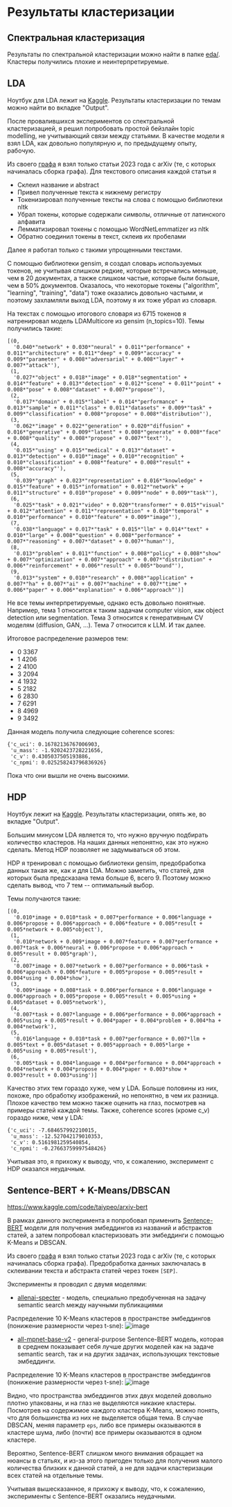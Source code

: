 # Результаты кластеризации

## Спектральная кластеризация
Результаты по спектральной кластеризации можно найти в папке [eda/](https://github.com/taiypeo/mlds-project/tree/main/eda).
Кластеры получились плохие и неинтерпретируемые.

## LDA
Ноутбук для LDA лежит на [Kaggle](https://www.kaggle.com/code/taiypeo/arxiv-lda/notebook). Результаты кластеризации по темам
можно найти во вкладке "Output".

После провалившихся экспериментов со спектральной кластеризацией, я решил попробовать простой бейзлайн topic modelling, не учитывающий
связи между статьями. В качестве модели я взял LDA, как довольно популярную и, по предыдущему опыту, рабочую.

Из своего [графа](https://github.com/taiypeo/mlds-project/tree/main/data) я взял только статьи 2023 года с arXiv (те, с которых начиналась сборка графа).
Для текстового описания каждой статьи я
- Склеил название и abstract
- Привел полученные текста к нижнему регистру
- Токенизировал полученные тексты на слова с помощью библиотеки nltk
- Убрал токены, которые содержали символы, отличные от латинского алфавита
- Лемматизировал токены с помощью WordNetLemmatizer из nltk
- Обратно соединил токены в текст, склеив их пробелами

Далее я работал только с такими упрощенными текстами.

С помощью библиотеки gensim, я создал словарь используемых токенов, не учитывая слишком редкие, которые встречались меньше, чем в 20 документах,
а также слишком частые, которые были больше, чем в 50% документов. Оказалось, что некоторые токены ("algorithm", "learning", "training", "data")
тоже оказались довольно частыми, и поэтому захламляли выход LDA, поэтому я их тоже убрал из словаря.

На текстах с помощью итогового словаря из 6715 токенов я натренировал модель LDAMulticore из gensim (n_topics=10). Темы получились такие:
```
[(0,
  '0.040*"network" + 0.030*"neural" + 0.011*"performance" + 0.011*"architecture" + 0.011*"deep" + 0.009*"accuracy" + 0.009*"parameter" + 0.008*"adversarial" + 0.008*"layer" + 0.007*"attack"'),
 (1,
  '0.027*"object" + 0.018*"image" + 0.018*"segmentation" + 0.014*"feature" + 0.013*"detection" + 0.012*"scene" + 0.011*"point" + 0.008*"pose" + 0.008*"dataset" + 0.007*"propose"'),
 (2,
  '0.017*"domain" + 0.015*"label" + 0.014*"performance" + 0.013*"sample" + 0.011*"class" + 0.011*"datasets" + 0.009*"task" + 0.009*"classification" + 0.008*"propose" + 0.008*"distribution"'),
 (3,
  '0.062*"image" + 0.022*"generation" + 0.020*"diffusion" + 0.016*"generative" + 0.009*"latent" + 0.008*"generate" + 0.008*"face" + 0.008*"quality" + 0.008*"propose" + 0.007*"text"'),
 (4,
  '0.015*"using" + 0.015*"medical" + 0.013*"dataset" + 0.013*"detection" + 0.010*"image" + 0.010*"recognition" + 0.010*"classification" + 0.008*"feature" + 0.008*"result" + 0.008*"accuracy"'),
 (5,
  '0.039*"graph" + 0.023*"representation" + 0.016*"knowledge" + 0.015*"feature" + 0.015*"information" + 0.012*"network" + 0.011*"structure" + 0.010*"propose" + 0.009*"node" + 0.009*"task"'),
 (6,
  '0.025*"task" + 0.021*"video" + 0.020*"transformer" + 0.015*"visual" + 0.012*"attention" + 0.011*"representation" + 0.010*"temporal" + 0.010*"performance" + 0.010*"feature" + 0.009*"image"'),
 (7,
  '0.038*"language" + 0.017*"task" + 0.015*"llm" + 0.014*"text" + 0.010*"large" + 0.008*"question" + 0.008*"performance" + 0.007*"reasoning" + 0.007*"dataset" + 0.007*"human"'),
 (8,
  '0.013*"problem" + 0.011*"function" + 0.008*"policy" + 0.008*"show" + 0.007*"optimization" + 0.007*"approach" + 0.007*"distribution" + 0.006*"reinforcement" + 0.006*"result" + 0.005*"bound"'),
 (9,
  '0.013*"system" + 0.010*"research" + 0.008*"application" + 0.007*"ha" + 0.007*"ai" + 0.007*"machine" + 0.007*"time" + 0.006*"paper" + 0.006*"explanation" + 0.006*"approach"')]
```

Не все темы интерпретируемые, однако есть довольно понятные. Например, тема 1 относится к таким задачам computer vision, как object detection или segmentation. Тема 3 относится к генеративным CV моделям (diffusion, GAN, ...).
Тема 7 относится к LLM. И так далее.

Итоговое распределение размеров тем:
- 0    3367
- 1    4206
- 2    4100
- 3    2094
- 4    1932
- 5    2182
- 6    2830
- 7    6291
- 8    4969
- 9    3492

Данная модель получила следующие coherence scores:
```
{'c_uci': 0.16782136767006903,
 'u_mass': -1.9202423728221656,
 'c_v': 0.4305037505193886,
 'c_npmi': 0.025258243796836926}
```

Пока что они вышли не очень высокими.

## HDP
Ноутбук лежит на [Kaggle](https://www.kaggle.com/code/taiypeo/arxiv-hdp). Результаты кластеризации, опять же, во вкладке "Output".

Большим минусом LDA является то, что нужно вручную подбирать количество кластеров. На наших данных непонятно, как это нужно сделать. Метод HDP позволяет не задумываться об этом.

HDP я тренировал с помощью библиотеки gensim, предобработка данных такая же, как и для LDA. Можно заметить, что статей, для которых была предсказана тема больше 6, всего 9. Поэтому
можно сделать вывод, что 7 тем -- оптимальный выбор.

Темы получаются такие:
```
[(0,
  '0.010*image + 0.010*task + 0.007*performance + 0.006*language + 0.006*propose + 0.006*approach + 0.006*feature + 0.005*result + 0.005*network + 0.005*object'),
 (1,
  '0.010*network + 0.009*image + 0.007*feature + 0.007*performance + 0.007*task + 0.006*neural + 0.006*propose + 0.006*approach + 0.005*result + 0.005*graph'),
 (2,
  '0.007*image + 0.007*network + 0.007*performance + 0.006*task + 0.006*approach + 0.006*feature + 0.005*propose + 0.005*result + 0.004*using + 0.004*show'),
 (3,
  '0.009*image + 0.008*task + 0.006*performance + 0.006*language + 0.006*approach + 0.005*propose + 0.005*result + 0.005*using + 0.005*dataset + 0.005*network'),
 (4,
  '0.007*task + 0.007*language + 0.006*performance + 0.006*approach + 0.005*using + 0.005*result + 0.004*paper + 0.004*problem + 0.004*ha + 0.004*network'),
 (5,
  '0.016*language + 0.010*task + 0.007*performance + 0.007*llm + 0.005*text + 0.005*dataset + 0.005*approach + 0.005*large + 0.005*using + 0.005*result'),
 (6,
  '0.005*task + 0.004*language + 0.004*performance + 0.004*approach + 0.004*network + 0.004*propose + 0.004*paper + 0.003*show + 0.003*result + 0.003*using')]
```

Качество этих тем гораздо хуже, чем у LDA. Больше половины из них, похоже, про обработку изображений, но непонятно, в чем их разница. Плохое качество тем можно также оценить на глаз,
посмотрев на примеры статей каждой темы. Также, coherence scores (кроме c_v) гораздо ниже, чем у LDA:
```
{'c_uci': -7.684657992210015,
 'u_mass': -12.527042179010353,
 'c_v': 0.5161981259540854,
 'c_npmi': -0.27663759997548426}
```

Учитывая это, я прихожу к выводу, что, к сожалению, эксперимент с HDP оказался неудачным.

## Sentence-BERT + K-Means/DBSCAN

https://www.kaggle.com/code/taiypeo/arxiv-bert

В рамках данного эксперимента я попробовал применить [Sentence-BERT](https://www.sbert.net/) модели для получения эмбеддингов из названий и абстрактов статей, а затем попробовал кластеризовать эти эмбеддинги с помощью K-Means и DBSCAN.

Из своего [графа](https://github.com/taiypeo/mlds-project/tree/main/data) я взял только статьи 2023 года с arXiv (те, с которых начиналась сборка графа). Предобработка данных заключалась в склеивании текста и абстракта статей через токен `[SEP]`.

Эксперименты я проводил с двумя моделями:
- [allenai-specter](https://www.sbert.net/docs/pretrained_models.html#scientific-publications) - модель, специально предобученная на задачу semantic search между научными публикациями

Распределение 10 K-Means кластеров в пространстве эмбеддингов (понижение размерности через t-sne):
![image](https://github.com/taiypeo/mlds-project/assets/4065977/b8381c85-9d88-414f-bc7e-e0dbd961c1ee)

- [all-mpnet-base-v2](https://www.sbert.net/docs/pretrained_models.html#model-overview) - general-purpose Sentence-BERT модель, которая в среднем показывает себя лучше других моделей как на задаче semantic search, так и на других задачах, использующих текстовые эмбеддинги.

Распределение 10 K-Means кластеров в пространстве эмбеддингов (понижение размерности через t-sne):
![image](https://github.com/taiypeo/mlds-project/assets/4065977/580755e1-4a28-4406-a8b0-853676fd31b8)

Видно, что пространства эмбеддингов этих двух моделей довольно плотно упакованы, и на глаз не выделяются никакие кластеры. Посмотрев на содержимое каждого кластера K-Means, можно понять, что для большинства из них не выделяется общая тема. В случае DBSCAN, меняя параметр `eps`, либо все примеры оказываются в кластере шума, либо (почти) все примеры оказываются в одном кластере.

Вероятно, Sentence-BERT слишком много внимания обращает на нюансы в статьях, и из-за этого пригоден только для получения малого количества близких к данной статей, а не для задачи кластеризации всех статей на отдельные темы.

Учитывая вышесказанное, я прихожу к выводу, что, к сожалению, эксперименты с Sentence-BERT оказались неудачными.
